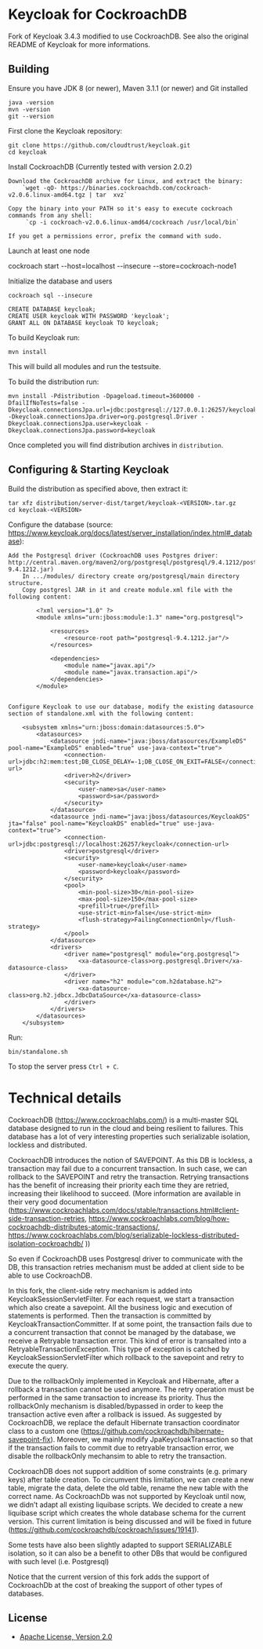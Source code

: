 Keycloak for CockroachDB
========================

Fork of Keycloak 3.4.3 modified to use CockroachDB.
See also the original README of Keycloak for more informations.


Building
--------

Ensure you have JDK 8 (or newer), Maven 3.1.1 (or newer) and Git installed

    java -version
    mvn -version
    git --version

First clone the Keycloak repository:

    git clone https://github.com/cloudtrust/keycloak.git
    cd keycloak

Install CockroachDB (Currently tested with version 2.0.2)

    Download the CockroachDB archive for Linux, and extract the binary:
        `wget -qO- https://binaries.cockroachdb.com/cockroach-v2.0.6.linux-amd64.tgz | tar  xvz`

    Copy the binary into your PATH so it's easy to execute cockroach commands from any shell:
         `cp -i cockroach-v2.0.6.linux-amd64/cockroach /usr/local/bin`

    If you get a permissions error, prefix the command with sudo.

Launch at least one node

   cockroach start --host=localhost --insecure --store=cockroach-node1

Initialize the database and users

    cockroach sql --insecure

    CREATE DATABASE keycloak;
    CREATE USER keycloak WITH PASSWORD 'keycloak';
    GRANT ALL ON DATABASE keycloak TO keycloak;


To build Keycloak run:

    mvn install

This will build all modules and run the testsuite.

To build the distribution run:

    mvn install -Pdistribution -Dpageload.timeout=3600000 -DfailIfNoTests=false -Dkeycloak.connectionsJpa.url=jdbc:postgresql://127.0.0.1:26257/keycloak -Dkeycloak.connectionsJpa.driver=org.postgresql.Driver -Dkeycloak.connectionsJpa.user=keycloak -Dkeycloak.connectionsJpa.password=keycloak

Once completed you will find distribution archives in `distribution`.



Configuring & Starting Keycloak
-------------------------------


Build the distribution as specified above, then extract it:

    tar xfz distribution/server-dist/target/keycloak-<VERSION>.tar.gz
    cd keycloak-<VERSION>

Configure the database (source: https://www.keycloak.org/docs/latest/server_installation/index.html#_database):

    Add the Postgresql driver (CockroachDB uses Postgres driver: http://central.maven.org/maven2/org/postgresql/postgresql/9.4.1212/postgresql-9.4.1212.jar)
        In .../modules/ directory create org/postgresql/main directory structure.
        Copy postgresl JAR in it and create module.xml file with the following content:

            <?xml version="1.0" ?>
            <module xmlns="urn:jboss:module:1.3" name="org.postgresql">

                <resources>
                    <resource-root path="postgresql-9.4.1212.jar"/>
                </resources>

                <dependencies>
                    <module name="javax.api"/>
                    <module name="javax.transaction.api"/>
                </dependencies>
            </module>


    Configure Keycloak to use our database, modify the existing datasource section of standalone.xml with the following content:

        <subsystem xmlns="urn:jboss:domain:datasources:5.0">
            <datasources>
                <datasource jndi-name="java:jboss/datasources/ExampleDS" pool-name="ExampleDS" enabled="true" use-java-context="true">
                    <connection-url>jdbc:h2:mem:test;DB_CLOSE_DELAY=-1;DB_CLOSE_ON_EXIT=FALSE</connection-url>
                    <driver>h2</driver>
                    <security>
                        <user-name>sa</user-name>
                        <password>sa</password>
                    </security>
                </datasource>
                <datasource jndi-name="java:jboss/datasources/KeycloakDS" jta="false" pool-name="KeycloakDS" enabled="true" use-java-context="true">
                    <connection-url>jdbc:postgresql://localhost:26257/keycloak</connection-url>
                    <driver>postgresql</driver>
                    <security>
                        <user-name>keycloak</user-name>
                        <password>keycloak</password>
                    </security>
                    <pool>
                        <min-pool-size>30</min-pool-size>
                        <max-pool-size>150</max-pool-size>
                        <prefill>true</prefill>
                        <use-strict-min>false</use-strict-min>
                        <flush-strategy>FailingConnectionOnly</flush-strategy>
                    </pool>
                </datasource>
                <drivers>
                    <driver name="postgresql" module="org.postgresql">
                        <xa-datasource-class>org.postgresql.Driver</xa-datasource-class>
                    </driver>
                    <driver name="h2" module="com.h2database.h2">
                        <xa-datasource-class>org.h2.jdbcx.JdbcDataSource</xa-datasource-class>
                    </driver>
                </drivers>
            </datasources>
        </subsystem>

Run:

    bin/standalone.sh

To stop the server press `Ctrl + C`.



Technical details
=================

CockroachDB (https://www.cockroachlabs.com/) is a multi-master SQL database designed to run in the cloud and being resilient to failures.
This database has a lot of very interesting properties such serializable isolation, lockless and distributed.

CockroachDB introduces the notion of SAVEPOINT. As this DB is lockless, a transaction may fail due to a concurrent transaction.
In such case, we can rollback to the SAVEPOINT and retry the transaction.
Retrying transactions has the benefit of increasing their priority each time they are retried, increasing their likelihood to succeed.
(More information are available in their very good documentation (https://www.cockroachlabs.com/docs/stable/transactions.html#client-side-transaction-retries, https://www.cockroachlabs.com/blog/how-cockroachdb-distributes-atomic-transactions/, https://www.cockroachlabs.com/blog/serializable-lockless-distributed-isolation-cockroachdb/ ))

So even if CockroachDB uses Postgresql driver to communicate with the DB, this transaction retries mechanism must be added at client side to be able to use CockroachDB.

In this fork, the client-side retry mechanism is added into KeycloakSessionServletFilter.
For each request, we start a transaction which also create a savepoint. All the business logic and execution of statements is performed. Then the transaction is committed by KeycloakTransactionCommitter.
If at some point, the transaction fails due to a concurrent transaction that connot be managed by the database, we receive a Retryable transaction error. This kind of error is transalted into a RetryableTransactionException.
This type of exception is catched by KeycloakSessionServletFilter which rollback to the savepoint and retry to execute the query.

Due to the rollbackOnly implemented in Keycloak and Hibernate, after a rollback a transaction cannot be used anymore.
The retry operation must be performed in the same transaction to increase its priority.
Thus the rollbackOnly mechanism is disabled/bypassed in order to keep the transaction active even after a rollback is issued.
As suggested by CockroachDB, we replace the default Hibernate transaction coordinator class to a custom one (https://github.com/cockroachdb/hibernate-savepoint-fix).
Moreover, we mainly modify JpaKeycloakTransaction so that if the transaction fails to commit due to retryable transaction error, we disable the rollbackOnly mechansim to able to retry the transaction.

CockroachDB does not support addition of some constraints (e.g. primary keys) after table creation.
To circumvent this limitation, we can create a new table, migrate the data, delete the old table, rename the new table with the correct name.
As CockroachDb was not supported by Keycloak until now, we didn’t adapt all existing liquibase scripts. We decided to create a new liquibase script which creates the whole database schema for the current version.
This current limitation is being discussed and will be fixed in future (https://github.com/cockroachdb/cockroach/issues/19141).

Some tests have also been slightly adapted to support SERIALIZABLE isolation, so it can also be a benefit to other DBs that would be configured with such level (i.e. Postgresql)

Notice that the current version of this fork adds the support of CockroachDb at the cost of breaking the support of other types of databases.


License
-------

* [Apache License, Version 2.0](https://www.apache.org/licenses/LICENSE-2.0)
